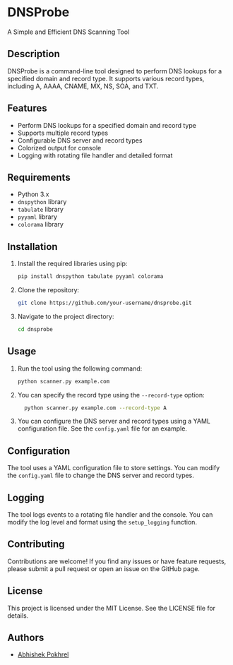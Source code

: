 # DNSProbe

A Simple and Efficient DNS Scanning Tool

## Description

DNSProbe is a command-line tool designed to perform DNS lookups for a specified domain and record type. It supports various record types, including A, AAAA, CNAME, MX, NS, SOA, and TXT.

## Features

*   Perform DNS lookups for a specified domain and record type
*   Supports multiple record types
*   Configurable DNS server and record types
*   Colorized output for console
*   Logging with rotating file handler and detailed format

## Requirements

*   Python 3.x
*   `dnspython` library
*   `tabulate` library
*   `pyyaml` library
*   `colorama` library

## Installation

1.  Install the required libraries using pip:

    ```bash
    pip install dnspython tabulate pyyaml colorama
    ```

2.  Clone the repository:

    ```bash
    git clone https://github.com/your-username/dnsprobe.git
    ```

3.  Navigate to the project directory:

    ```bash
    cd dnsprobe
    ```

## Usage

1.  Run the tool using the following command:

    ```bash
    python scanner.py example.com
    ```

2.  You can specify the record type using the `--record-type` option:

    ```bash
      python scanner.py example.com --record-type A
    ```

3.  You can configure the DNS server and record types using a YAML configuration file. See the `config.yaml` file for an example.

## Configuration

The tool uses a YAML configuration file to store settings. You can modify the `config.yaml` file to change the DNS server and record types.

## Logging

The tool logs events to a rotating file handler and the console. You can modify the log level and format using the `setup_logging` function.

## Contributing

Contributions are welcome! If you find any issues or have feature requests, please submit a pull request or open an issue on the GitHub page.

## License

This project is licensed under the MIT License. See the LICENSE file for details.

## Authors

*   [Abhishek Pokhrel](https://github.com/abhishek-pokhrel)